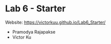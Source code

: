 # Lab 6 - Starter
Website: https://victorkuu.github.io/Lab6_Starter/
- Pramodya Rajapakse
- Victor Ku
